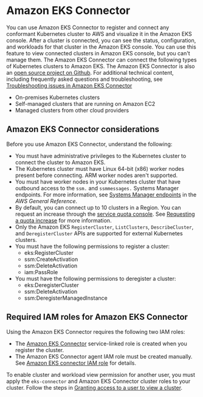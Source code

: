 # Amazon EKS Connector<a name="eks-connector"></a>

You can use Amazon EKS Connector to register and connect any conformant Kubernetes cluster to AWS and visualize it in the Amazon EKS console\. After a cluster is connected, you can see the status, configuration, and workloads for that cluster in the Amazon EKS console\. You can use this feature to view connected clusters in Amazon EKS console, but you can't manage them\. The Amazon EKS Connector can connect the following types of Kubernetes clusters to Amazon EKS\. The Amazon EKS Connector is also an [open source project on Github](https://github.com/aws/amazon-eks-connector)\. For additional technical content, including frequently asked questions and troubleshooting, see [Troubleshooting issues in Amazon EKS Connector](troubleshooting-connector.md)


+ On\-premises Kubernetes clusters
+ Self\-managed clusters that are running on Amazon EC2
+ Managed clusters from other cloud providers

## Amazon EKS Connector considerations<a name="connect-cluster-reqts"></a>

Before you use Amazon EKS Connector, understand the following:
+ You must have administrative privileges to the Kubernetes cluster to connect the cluster to Amazon EKS\.
+ The Kubernetes cluster must have Linux 64\-bit \(x86\) worker nodes present before connecting\. ARM worker nodes aren't supported\.
+ You must have worker nodes in your Kubernetes cluster that have outbound access to the `ssm.` and `ssmmessages.` Systems Manager endpoints\. For more information, see [Systems Manager endpoints](https://docs.aws.amazon.com/general/latest/gr/ssm.html) in the *AWS General Reference*\.
+ By default, you can connect up to 10 clusters in a Region\. You can request an increase through the [service quota console](https://docs.aws.amazon.com/servicequotas/latest/userguide/request-quota-increase.html)\. See [Requesting a quota increase](https://docs.aws.amazon.com/servicequotas/latest/userguide/request-quota-increase.html) for more information\.
+ Only the Amazon EKS `RegisterCluster`, `ListClusters`, `DescribeCluster`, and `DeregisterCluster` APIs are supported for external Kubernetes clusters\.
+ You must have the following permissions to register a cluster:
  + eks:RegisterCluster 
  + ssm:CreateActivation
  + ssm:DeleteActivation
  + iam:PassRole
+ You must have the following permissions to deregister a cluster:
  + eks:DeregisterCluster 
  + ssm:DeleteActivation
  + ssm:DeregisterManagedInstance

## Required IAM roles for Amazon EKS Connector<a name="connector-iam-permissions"></a>

Using the Amazon EKS Connector requires the following two IAM roles:
+ The [Amazon EKS Connector](https://docs.aws.amazon.com/eks/latest/userguide/using-service-linked-roles-eks-connector.html) service\-linked role is created when you register the cluster\.
+ The Amazon EKS Connector agent IAM role must be created manually\. See [Amazon EKS connector IAM role](connector_IAM_role.md) for details\.

To enable cluster and workload view permission for another user, you must apply the `eks-connector` and Amazon EKS Connector cluster roles to your cluster\. Follow the steps in [Granting access to a user to view a cluster](connector-grant-access.md)\.